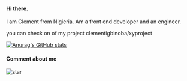 #### Hi there.
I am Clement from Nigieria. Am a front end developer and an engineer.  

you can check on of my  project clementigbinoba/xyproject       

[![Anurag's GitHub stats](https://github-readme-stats.vercel.app/api?username=clementigbinoba)](https://github.com/anuraghazra/github-readme-stats)


#### Comment about me

![star](https://user-images.githubusercontent.com/108894960/187095217-77708805-b7da-4e64-b2f8-1ff6fbcf7ead.jpg)
